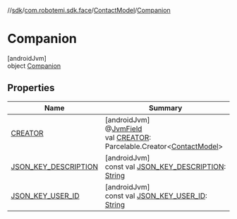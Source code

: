 //[sdk](../../../../index.md)/[com.robotemi.sdk.face](../../index.md)/[ContactModel](../index.md)/[Companion](index.md)

# Companion

[androidJvm]\
object [Companion](index.md)

## Properties

| Name | Summary |
|---|---|
| [CREATOR](-c-r-e-a-t-o-r.md) | [androidJvm]<br>@[JvmField](https://kotlinlang.org/api/latest/jvm/stdlib/kotlin.jvm/-jvm-field/index.html)<br>val [CREATOR](-c-r-e-a-t-o-r.md): Parcelable.Creator&lt;[ContactModel](../index.md)&gt; |
| [JSON_KEY_DESCRIPTION](-j-s-o-n_-k-e-y_-d-e-s-c-r-i-p-t-i-o-n.md) | [androidJvm]<br>const val [JSON_KEY_DESCRIPTION](-j-s-o-n_-k-e-y_-d-e-s-c-r-i-p-t-i-o-n.md): [String](https://kotlinlang.org/api/latest/jvm/stdlib/kotlin/-string/index.html) |
| [JSON_KEY_USER_ID](-j-s-o-n_-k-e-y_-u-s-e-r_-i-d.md) | [androidJvm]<br>const val [JSON_KEY_USER_ID](-j-s-o-n_-k-e-y_-u-s-e-r_-i-d.md): [String](https://kotlinlang.org/api/latest/jvm/stdlib/kotlin/-string/index.html) |
